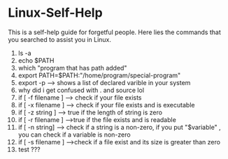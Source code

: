 # Linux-Self-Help

This is a self-help guide for forgetful people. Here lies the commands that you searched to assist you in Linux.

1. ls -a
2. echo $PATH
3. which "program that has path added"
4. export PATH=$PATH:"/home/program/special-program"
5. export -p      --> shows a list of declared varible in your system
6. why did i get confused with . and source lol
7. if [ -f filename ]    --> check if your file exists
8. if [ -x filename ]    --> check if your file exists and is executable
9. if [ -z string  ]     --> true if the length of string is zero
10. if [ -r filename ]   -->true if the file exists and is readable
11. if [ -n string]       --> check if a string is a non-zero, if you put "$variable" , you can check if a variable is non-zero
12. if [ -s filename ]      -->check if a file exist and its size is greater than zero
13. test ???
